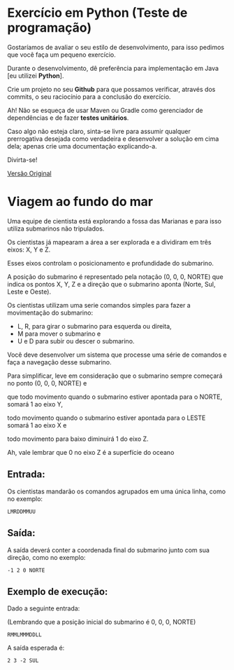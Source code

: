 # Exercício em Python (Teste de programação)

Gostaríamos de avaliar o seu estilo de desenvolvimento, para isso pedimos que você faça um pequeno exercício.

Durante o desenvolvimento, dê preferência para implementação em Java [eu utilizei __Python__].

Crie um projeto no seu __Github__ para que possamos verificar, através dos commits, o seu raciocínio para a conclusão do exercício.

Ah! Não se esqueça de usar Maven ou Gradle como gerenciador de dependências e de fazer __testes unitários__.

Caso algo não esteja claro, sinta-se livre para assumir qualquer prerrogativa desejada como verdadeira e
desenvolver a solução em cima dela; apenas crie uma documentação explicando-a.

Divirta-se!

[Versão Original](https://github.com/buscape-company/exercicios/tree/master/java)


# Viagem ao fundo do mar

Uma equipe de cientista está explorando a fossa das Marianas e para isso utiliza submarinos não tripulados.

Os cientistas já mapearam a área a ser explorada e a dividiram em três eixos: X, Y e Z.

Esses eixos controlam o posicionamento e profundidade do submarino.

A posição do submarino é representado pela notação (0, 0, 0, NORTE) que indica os pontos X, Y, Z e
a direção que o submarino aponta (Norte, Sul, Leste e Oeste).

Os cientistas utilizam uma serie comandos simples para fazer a movimentação do submarino:

+ L, R, para girar o submarino para esquerda ou direita,
+ M para mover o submarino e
+ U e D para subir ou descer o submarino.

Você deve desenvolver um sistema que processe uma série de comandos e faça a navegação desse submarino.

Para simplificar, leve em consideração que o submarino sempre começará no ponto (0, 0, 0, NORTE) e

que todo movimento quando o submarino estiver apontada para o NORTE, somará 1 ao eixo Y,

todo movimento quando o submarino estiver apontada para o LESTE somará 1 ao eixo X e

todo movimento para baixo diminuirá 1 do eixo Z.

Ah, vale lembrar que 0 no eixo Z é a superfície do oceano


## Entrada:

Os cientistas mandarão os comandos agrupados em uma única linha, como no exemplo:

```
LMRDDMMUU
```


## Saída:

A saída deverá conter a coordenada final do submarino junto com sua direção, como no exemplo:

```
-1 2 0 NORTE
```


## Exemplo de execução:


Dado a seguinte entrada:

(Lembrando que a posição inicial do submarino é 0, 0, 0, NORTE)

```
RMMLMMMDDLL
```

A saída esperada é:

```
2 3 -2 SUL
```
